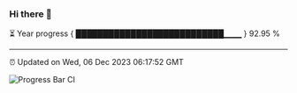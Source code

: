 ### Hi there 👋

⏳ Year progress { ███████████████████████████▁▁▁ } 92.95 %

---

⏰ Updated on Wed, 06 Dec 2023 06:17:52 GMT

![Progress Bar CI](https://github.com/liununu/liununu/workflows/Progress%20Bar%20CI/badge.svg)
